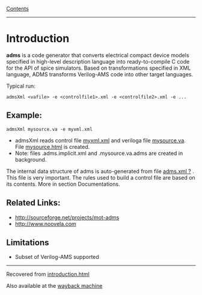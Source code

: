 [Contents](Contents.md)

---

# Introduction


**adms** is a code generator that converts electrical compact
device models specified in high-level description language
into ready-to-compile C code for the API of spice simulators.
Based on transformations specified in XML language, ADMS
transforms Verilog-AMS code into other target languages.

Typical run:

	admsXml <vafile> -e <controlfile1>.xml -e <controlfile2>.xml -e ...

## Example:

	admsXml mysource.va -e myxml.xml

 * admsXml reads control file [myxml.xml](introduction/myxml.xml) and veriloga file [mysource.va](introduction/mysource.va). File [mysource.html](introduction/mysource.html) is created.
 * Note: files .adms.implicit.xml and .mysource.va.adms are created in background.

The internal data structure of adms is auto-generated from file [adms.xml ?]() . This file is very important. The rules used to build a control file are based on its contents. More in section Documentations.

## Related Links:

 * http://sourceforge.net/projects/mot-adms
 * http://www.noovela.com

## Limitations

 * Subset of Verilog-AMS supported

---

Recovered from [introduction.html](http://vacomp.noovela.com/introduction.html)

Also available at the [wayback machine](http://web.archive.org/web/20130928004456/http://vacomp.noovela.com/introduction.html)